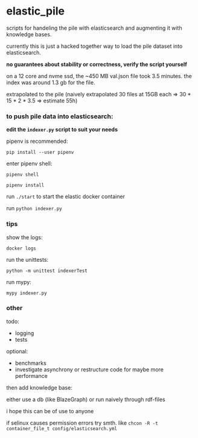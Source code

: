 # elastic_pile

scripts for handeling the pile with elasticsearch and augmenting it with knowledge bases.

currently this is just a hacked together way to load the pile dataset into elasticsearch.

__no guarantees about stability or correctness, verify the script yourself__

on a 12 core and nvme ssd, the ~450 MB val.json file took 3.5 minutes.
the index was around 1.3 gb for the file.

extrapolated to the pile (naively extrapolated 30 files at 15GB each => 30 * 15 * 2 * 3.5 => estimate 55h)

### to push pile data into elasticsearch:

__edit the `indexer.py` script to suit your needs__

pipenv is recommended:

`pip install --user pipenv`

enter pipenv shell:

```
pipenv shell

pipenv install
```

run `./start` to start the elastic docker container

run `python indexer.py`

### tips

show the logs:
```
docker logs 
```

run the unittests:
```
python -m unittest indexerTest
```

run mypy:
```
mypy indexer.py
```

### other
todo:

- logging
- tests

optional:

- benchmarks
- investigate asynchrony or restructure code for maybe more performance

then add knowledge base:

either use a db (like BlazeGraph)
or run naively through rdf-files

i hope this can be of use to anyone

if selinux causes permission errors try smth. like `chcon -R -t container_file_t config/elasticsearch.yml`
